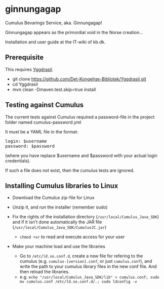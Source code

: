 # ginnungagap
Cumulus Bevarings Service, aka. Ginnungagap!

Ginnungagap appears as the primordial void in the Norse creation... 


Installation and user guide at the IT-wiki of kb.dk.


Prerequisite
--------------------------
This requires [Yggdrasil](https://github.com/Det-Kongelige-Bibliotek/Yggdrasil).
* git clone https://github.com/Det-Kongelige-Bibliotek/Yggdrasil.git
* cd Yggdrasil
* mvn clean -Dmaven.test.skip=true install


Testing against Cumulus
--------------------------
The current tests against Cumulus required a password-file in the project folder named cumulus-password.yml

It must be a YAML file in the format: 
<pre>
login: $username
password: $password
</pre>
(where you have replace $username and $password with your actual login credentials).

If such a file does not exist, then the cumulus tests are ignored. 


Installing Cumulus libraries to Linux
--------------------------

* Download the Cumulus zip-file for Linux

* Unzip it, and run the installer (remember sudo)

* Fix the rights of the installation directory (`/usr/local/Cumulus_Java_SDK`) and if it isn't done automatically the JAR file (`/usr/local/Cumulus_Java_SDK/CumulusJC.jar`)
  * `chmod +xr` to read and execute access for your user

* Make your machine load and use the libraries
  * Go to `/etc/ld.so.conf.d`, create a new file for refering to the cumulus  (e.g. `cumulus-[version].conf`, or just `cumulus.conf`), and write the path to your cumulus library files in the new conf file. And then reload the libraries.
  * e.g. `echo "/usr/local/Cumulus_Java_SDK/lib" > cumulus.conf; sudo mv cumulus.conf /etc/ld.so.conf.d/.; sudo ldconfig -v`


